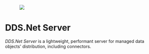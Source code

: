 &nbsp; &nbsp; &nbsp; &nbsp; &nbsp; &nbsp; <img src="https://avatars.githubusercontent.com/u/125957062?s=100&v=4" />


# DDS.Net Server

*DDS.Net Server* is a lightweight, performant server for managed data objects' distribution, including connectors.
